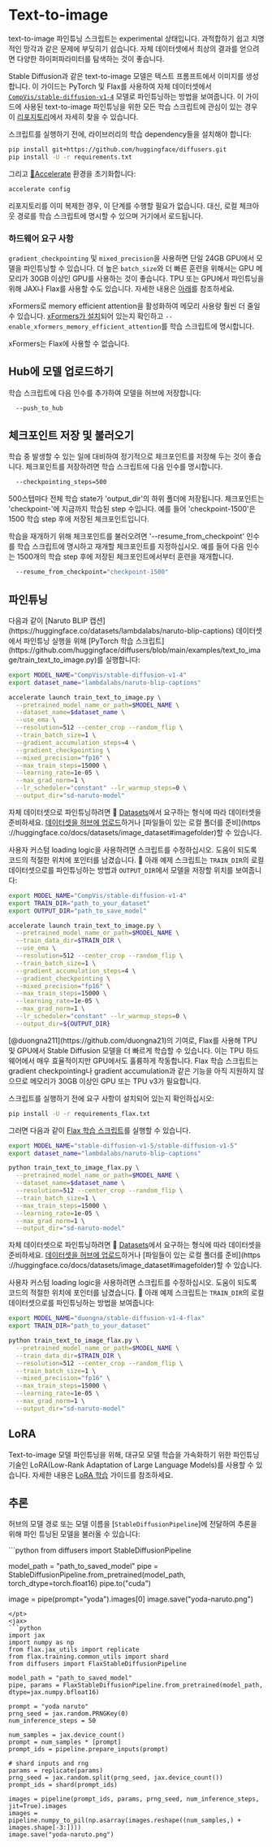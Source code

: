 <!--Copyright 2024 The HuggingFace Team. All rights reserved.

Licensed under the Apache License, Version 2.0 (the "License"); you may not use this file except in compliance with
the License. You may obtain a copy of the License at

http://www.apache.org/licenses/LICENSE-2.0

Unless required by applicable law or agreed to in writing, software distributed under the License is distributed on
an "AS IS" BASIS, WITHOUT WARRANTIES OR CONDITIONS OF ANY KIND, either express or implied. See the License for the
specific language governing permissions and limitations under the License.
-->


# Text-to-image

<Tip warning={true}>

text-to-image 파인튜닝 스크립트는 experimental 상태입니다. 과적합하기 쉽고 치명적인 망각과 같은 문제에 부딪히기 쉽습니다. 자체 데이터셋에서 최상의 결과를 얻으려면 다양한 하이퍼파라미터를 탐색하는 것이 좋습니다.

</Tip>

Stable Diffusion과 같은 text-to-image 모델은 텍스트 프롬프트에서 이미지를 생성합니다. 이 가이드는 PyTorch 및 Flax를 사용하여 자체 데이터셋에서 [`CompVis/stable-diffusion-v1-4`](https://huggingface.co/CompVis/stable-diffusion-v1-4) 모델로 파인튜닝하는 방법을 보여줍니다. 이 가이드에 사용된 text-to-image 파인튜닝을 위한 모든 학습 스크립트에 관심이 있는 경우 이 [리포지토리](https://github.com/huggingface/diffusers/tree/main/examples/text_to_image)에서 자세히 찾을 수 있습니다.

스크립트를 실행하기 전에, 라이브러리의 학습 dependency들을 설치해야 합니다:

```bash
pip install git+https://github.com/huggingface/diffusers.git
pip install -U -r requirements.txt
```

그리고 [🤗Accelerate](https://github.com/huggingface/accelerate/) 환경을 초기화합니다:

```bash
accelerate config
```

리포지토리를 이미 복제한 경우, 이 단계를 수행할 필요가 없습니다. 대신, 로컬 체크아웃 경로를 학습 스크립트에 명시할 수 있으며 거기에서 로드됩니다.

### 하드웨어 요구 사항

`gradient_checkpointing` 및 `mixed_precision`을 사용하면 단일 24GB GPU에서 모델을 파인튜닝할 수 있습니다. 더 높은 `batch_size`와 더 빠른 훈련을 위해서는 GPU 메모리가 30GB 이상인 GPU를 사용하는 것이 좋습니다. TPU 또는 GPU에서 파인튜닝을 위해 JAX나 Flax를 사용할 수도 있습니다. 자세한 내용은 [아래](#flax-jax-finetuning)를 참조하세요.

xFormers로 memory efficient attention을 활성화하여 메모리 사용량 훨씬 더 줄일 수 있습니다. [xFormers가 설치](./optimization/xformers)되어 있는지 확인하고 `--enable_xformers_memory_efficient_attention`를 학습 스크립트에 명시합니다.

xFormers는 Flax에 사용할 수 없습니다.

## Hub에 모델 업로드하기

학습 스크립트에 다음 인수를 추가하여 모델을 허브에 저장합니다:

```bash
  --push_to_hub
```


## 체크포인트 저장 및 불러오기

학습 중 발생할 수 있는 일에 대비하여 정기적으로 체크포인트를 저장해 두는 것이 좋습니다. 체크포인트를 저장하려면 학습 스크립트에 다음 인수를 명시합니다.

```bash
  --checkpointing_steps=500
```

500스텝마다 전체 학습 state가 'output_dir'의 하위 폴더에 저장됩니다. 체크포인트는 'checkpoint-'에 지금까지 학습된 step 수입니다. 예를 들어 'checkpoint-1500'은 1500 학습 step 후에 저장된 체크포인트입니다.

학습을 재개하기 위해 체크포인트를 불러오려면 '--resume_from_checkpoint' 인수를 학습 스크립트에 명시하고 재개할 체크포인트를 지정하십시오. 예를 들어 다음 인수는 1500개의 학습 step 후에 저장된 체크포인트에서부터 훈련을 재개합니다.

```bash
  --resume_from_checkpoint="checkpoint-1500"
```

## 파인튜닝

<frameworkcontent>
<pt>
다음과 같이 [Naruto BLIP 캡션](https://huggingface.co/datasets/lambdalabs/naruto-blip-captions) 데이터셋에서 파인튜닝 실행을 위해 [PyTorch 학습 스크립트](https://github.com/huggingface/diffusers/blob/main/examples/text_to_image/train_text_to_image.py)를 실행합니다:


```bash
export MODEL_NAME="CompVis/stable-diffusion-v1-4"
export dataset_name="lambdalabs/naruto-blip-captions"

accelerate launch train_text_to_image.py \
  --pretrained_model_name_or_path=$MODEL_NAME \
  --dataset_name=$dataset_name \
  --use_ema \
  --resolution=512 --center_crop --random_flip \
  --train_batch_size=1 \
  --gradient_accumulation_steps=4 \
  --gradient_checkpointing \
  --mixed_precision="fp16" \
  --max_train_steps=15000 \
  --learning_rate=1e-05 \
  --max_grad_norm=1 \
  --lr_scheduler="constant" --lr_warmup_steps=0 \
  --output_dir="sd-naruto-model"
```

자체 데이터셋으로 파인튜닝하려면 🤗 [Datasets](https://huggingface.co/docs/datasets/index)에서 요구하는 형식에 따라 데이터셋을 준비하세요. [데이터셋을 허브에 업로드](https://huggingface.co/docs/datasets/image_dataset#upload-dataset-to-the-hub)하거나 [파일들이 있는 로컬 폴더를 준비](https ://huggingface.co/docs/datasets/image_dataset#imagefolder)할 수 있습니다.

사용자 커스텀 loading logic을 사용하려면 스크립트를 수정하십시오. 도움이 되도록 코드의 적절한 위치에 포인터를 남겼습니다. 🤗 아래 예제 스크립트는 `TRAIN_DIR`의 로컬 데이터셋으로를 파인튜닝하는 방법과 `OUTPUT_DIR`에서 모델을 저장할 위치를 보여줍니다:


```bash
export MODEL_NAME="CompVis/stable-diffusion-v1-4"
export TRAIN_DIR="path_to_your_dataset"
export OUTPUT_DIR="path_to_save_model"

accelerate launch train_text_to_image.py \
  --pretrained_model_name_or_path=$MODEL_NAME \
  --train_data_dir=$TRAIN_DIR \
  --use_ema \
  --resolution=512 --center_crop --random_flip \
  --train_batch_size=1 \
  --gradient_accumulation_steps=4 \
  --gradient_checkpointing \
  --mixed_precision="fp16" \
  --max_train_steps=15000 \
  --learning_rate=1e-05 \
  --max_grad_norm=1 \
  --lr_scheduler="constant" --lr_warmup_steps=0 \
  --output_dir=${OUTPUT_DIR}
```

</pt>
<jax>
[@duongna211](https://github.com/duongna21)의 기여로, Flax를 사용해 TPU 및 GPU에서 Stable Diffusion 모델을 더 빠르게 학습할 수 있습니다. 이는 TPU 하드웨어에서 매우 효율적이지만 GPU에서도 훌륭하게 작동합니다. Flax 학습 스크립트는 gradient checkpointing나 gradient accumulation과 같은 기능을 아직 지원하지 않으므로 메모리가 30GB 이상인 GPU 또는 TPU v3가 필요합니다.

스크립트를 실행하기 전에 요구 사항이 설치되어 있는지 확인하십시오:

```bash
pip install -U -r requirements_flax.txt
```

그러면 다음과 같이 [Flax 학습 스크립트](https://github.com/huggingface/diffusers/blob/main/examples/text_to_image/train_text_to_image_flax.py)를 실행할 수 있습니다.

```bash
export MODEL_NAME="stable-diffusion-v1-5/stable-diffusion-v1-5"
export dataset_name="lambdalabs/naruto-blip-captions"

python train_text_to_image_flax.py \
  --pretrained_model_name_or_path=$MODEL_NAME \
  --dataset_name=$dataset_name \
  --resolution=512 --center_crop --random_flip \
  --train_batch_size=1 \
  --max_train_steps=15000 \
  --learning_rate=1e-05 \
  --max_grad_norm=1 \
  --output_dir="sd-naruto-model"
```

자체 데이터셋으로 파인튜닝하려면 🤗 [Datasets](https://huggingface.co/docs/datasets/index)에서 요구하는 형식에 따라 데이터셋을 준비하세요. [데이터셋을 허브에 업로드](https://huggingface.co/docs/datasets/image_dataset#upload-dataset-to-the-hub)하거나 [파일들이 있는 로컬 폴더를 준비](https ://huggingface.co/docs/datasets/image_dataset#imagefolder)할 수 있습니다.

사용자 커스텀 loading logic을 사용하려면 스크립트를 수정하십시오. 도움이 되도록 코드의 적절한 위치에 포인터를 남겼습니다. 🤗 아래 예제 스크립트는 `TRAIN_DIR`의 로컬 데이터셋으로를 파인튜닝하는 방법을 보여줍니다:

```bash
export MODEL_NAME="duongna/stable-diffusion-v1-4-flax"
export TRAIN_DIR="path_to_your_dataset"

python train_text_to_image_flax.py \
  --pretrained_model_name_or_path=$MODEL_NAME \
  --train_data_dir=$TRAIN_DIR \
  --resolution=512 --center_crop --random_flip \
  --train_batch_size=1 \
  --mixed_precision="fp16" \
  --max_train_steps=15000 \
  --learning_rate=1e-05 \
  --max_grad_norm=1 \
  --output_dir="sd-naruto-model"
```
</jax>
</frameworkcontent>

## LoRA

Text-to-image 모델 파인튜닝을 위해, 대규모 모델 학습을 가속화하기 위한 파인튜닝 기술인 LoRA(Low-Rank Adaptation of Large Language Models)를 사용할 수 있습니다. 자세한 내용은 [LoRA 학습](lora#text-to-image) 가이드를 참조하세요.

## 추론

허브의 모델 경로 또는 모델 이름을 [`StableDiffusionPipeline`]에 전달하여 추론을 위해 파인 튜닝된 모델을 불러올 수 있습니다:

<frameworkcontent>
<pt>
```python
from diffusers import StableDiffusionPipeline

model_path = "path_to_saved_model"
pipe = StableDiffusionPipeline.from_pretrained(model_path, torch_dtype=torch.float16)
pipe.to("cuda")

image = pipe(prompt="yoda").images[0]
image.save("yoda-naruto.png")
```
</pt>
<jax>
```python
import jax
import numpy as np
from flax.jax_utils import replicate
from flax.training.common_utils import shard
from diffusers import FlaxStableDiffusionPipeline

model_path = "path_to_saved_model"
pipe, params = FlaxStableDiffusionPipeline.from_pretrained(model_path, dtype=jax.numpy.bfloat16)

prompt = "yoda naruto"
prng_seed = jax.random.PRNGKey(0)
num_inference_steps = 50

num_samples = jax.device_count()
prompt = num_samples * [prompt]
prompt_ids = pipeline.prepare_inputs(prompt)

# shard inputs and rng
params = replicate(params)
prng_seed = jax.random.split(prng_seed, jax.device_count())
prompt_ids = shard(prompt_ids)

images = pipeline(prompt_ids, params, prng_seed, num_inference_steps, jit=True).images
images = pipeline.numpy_to_pil(np.asarray(images.reshape((num_samples,) + images.shape[-3:])))
image.save("yoda-naruto.png")
```
</jax>
</frameworkcontent>